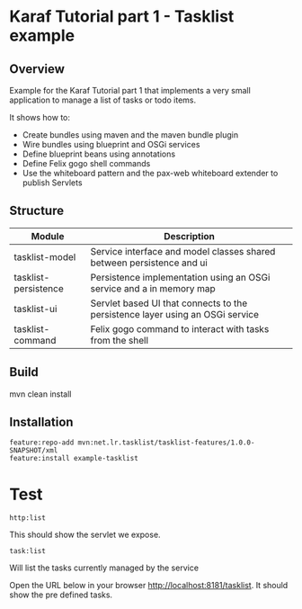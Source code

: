 # Karaf Tutorial part 1 - Tasklist example

## Overview

Example for the Karaf Tutorial part 1 that implements a very small application to manage a list of tasks or todo items. 

It shows how to:
*   Create bundles using maven and the maven bundle plugin
*   Wire bundles using blueprint and OSGi services
*   Define blueprint beans using annotations
*   Define Felix gogo shell commands
*   Use the whiteboard pattern and the pax-web whiteboard extender to publish Servlets

## Structure

| Module         | Description                                                                         |
| -------------- | ----------------------------------------------------------------------------------- |
| tasklist-model       | Service interface and model classes shared between persistence and ui         |
| tasklist-persistence | Persistence implementation using an OSGi service and a in memory map          |
| tasklist-ui          | Servlet based UI that connects to the persistence layer using an OSGi service |
| tasklist-command     | Felix gogo command to interact with tasks from the shell                      |

## Build

mvn clean install

## Installation

	feature:repo-add mvn:net.lr.tasklist/tasklist-features/1.0.0-SNAPSHOT/xml
	feature:install example-tasklist

# Test

	http:list

This should show the servlet we expose.

	task:list
	
Will list the tasks currently managed by the service

Open the URL below in your browser [http://localhost:8181/tasklist](http://localhost:8181/tasklist). It should show the pre defined tasks.


  